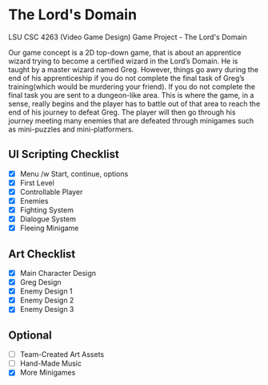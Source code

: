 # The Lord's Domain

LSU CSC 4263 (Video Game Design) Game Project - The Lord's Domain

Our game concept is a 2D top-down game, that is about an apprentice wizard trying to become a certified wizard in the Lord’s Domain. He is taught by a master wizard named Greg. However, things go awry during the end of his apprenticeship if you do not complete the final task of Greg’s training(which would be murdering your friend). If you do not complete the final task you are sent to a dungeon-like area. This is where the game, in a sense, really begins and the player has to battle out of that area to reach the end of his journey to defeat Greg. The player will then go through his journey meeting many enemies that are defeated through minigames such as mini-puzzles and mini-platformers.

## UI Scripting Checklist

- [x] Menu /w Start, continue, options
- [x] First Level
- [X] Controllable Player
- [X] Enemies
- [X] Fighting System
- [X] Dialogue System
- [X] Fleeing Minigame

## Art Checklist

- [x] Main Character Design
- [x] Greg Design
- [x] Enemy Design 1
- [x] Enemy Design 2
- [x] Enemy Design 3

## Optional

- [ ] Team-Created Art Assets
- [ ] Hand-Made Music
- [X] More Minigames